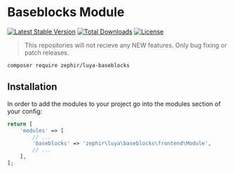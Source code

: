 # Baseblocks Module
 
[![Latest Stable Version](https://poser.pugx.org/zephir/luya-baseblocks/v/stable)](https://packagist.org/packages/zephir/luya-baseblocks)
[![Total Downloads](https://poser.pugx.org/zephir/luya-baseblocks/downloads)](https://packagist.org/packages/zephir/luya-baseblocks)
[![License](https://poser.pugx.org/zephir/luya-baseblocks/license)](https://packagist.org/packages/zephir/luya-baseblocks)

> This repositories will not recieve any NEW features. Only bug fixing or patch releases.

```
composer require zephir/luya-baseblocks
```

## Installation

In order to add the modules to your project go into the modules section of your config:

```php
return [
    'modules' => [
        // ...
        'baseblocks' => 'zephir\luya\baseblocks\frontend\Module',
        // ...
    ],
];
```
